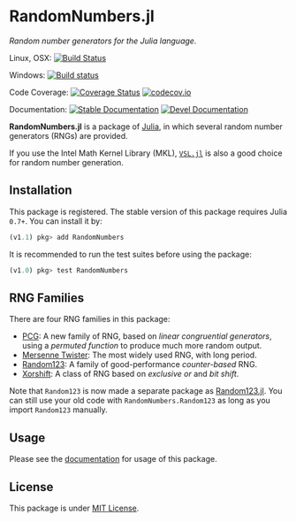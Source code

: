 # RandomNumbers.jl
*Random number generators for the Julia language.*

Linux, OSX:
[![Build Status](https://travis-ci.org/sunoru/RandomNumbers.jl.svg?branch=master)](https://travis-ci.org/sunoru/RandomNumbers.jl)

Windows:
[![Build status](https://ci.appveyor.com/api/projects/status/xlkbmyasu096a34l?svg=true)](https://ci.appveyor.com/project/sunoru/randomnumbers-jl)

Code Coverage:
[![Coverage Status](https://coveralls.io/repos/sunoru/RandomNumbers.jl/badge.svg?branch=master&service=github)](https://coveralls.io/github/sunoru/RandomNumbers.jl?branch=master)
[![codecov.io](http://codecov.io/github/sunoru/RandomNumbers.jl/coverage.svg?branch=master)](http://codecov.io/github/sunoru/RandomNumbers.jl?branch=master)

Documentation:
[![Stable Documentation](https://img.shields.io/badge/docs-stable-blue.svg)](https://sunoru.github.io/RandomNumbers.jl/stable/)
[![Devel Documentation](https://img.shields.io/badge/docs-dev-blue.svg)](https://sunoru.github.io/RandomNumbers.jl/dev/)

**RandomNumbers.jl** is a package of [Julia](http://julialang.org/), in which several random number generators (RNGs)
are provided.

If you use the Intel Math Kernel Library (MKL), [`VSL.jl`](https://github.com/sunoru/VSL.jl) is also a good
choice for random number generation.

## Installation

This package is registered. The stable version of this package requires Julia `0.7+`. You can install it by:
```julia
(v1.1) pkg> add RandomNumbers
```
It is recommended to run the test suites before using the package:
```julia
(v1.0) pkg> test RandomNumbers
```

## RNG Families

There are four RNG families in this package:

- [PCG](http://sunoru.github.io/RandomNumbers.jl/stable/man/pcg/):
    A new family of RNG, based on *linear congruential generators*, using a *permuted function* to produce much
    more random output.
- [Mersenne Twister](http://sunoru.github.io/RandomNumbers.jl/stable/man/mersenne-twisters/):
    The most widely used RNG, with long period.
- [Random123](http://sunoru.github.io/RandomNumbers.jl/stable/man/random123/):
    A family of good-performance *counter-based* RNG.
- [Xorshift](http://sunoru.github.io/RandomNumbers.jl/stable/man/xorshifts/):
    A class of RNG based on *exclusive or* and *bit shift*.

Note that `Random123` is now made a separate package as [Random123.jl](https://github.com/sunoru/Random123.jl).
You can still use your old code with `RandomNumbers.Random123` as long as you import `Random123` manually.

## Usage

Please see the [documentation](http://sunoru.github.io/RandomNumbers.jl/stable/man/basics/) for usage of this package.

## License

This package is under [MIT License](./LICENSE.md).
